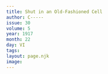 ```yaml
---
title: Shut in an Old-Fashioned Cell
author: C-----
issue: 30
volume: 5
year: 1917
month: 22
day: VI
tags:
layout: page.njk
image:
---
```


